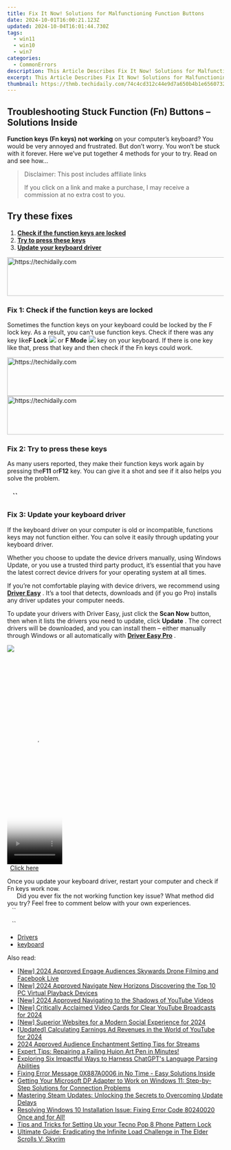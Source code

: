 ```yaml
---
title: Fix It Now! Solutions for Malfunctioning Function Buttons
date: 2024-10-01T16:00:21.123Z
updated: 2024-10-04T16:01:44.730Z
tags:
  - win11
  - win10
  - win7
categories:
  - CommonErrors
description: This Article Describes Fix It Now! Solutions for Malfunctioning Function Buttons
excerpt: This Article Describes Fix It Now! Solutions for Malfunctioning Function Buttons
thumbnail: https://thmb.techidaily.com/74c4cd312c44e9d7a650b4b1e65607327faaab90ddae10542e8aa119bd17d4c0.jpg
---
```


## Troubleshooting Stuck Function (Fn) Buttons – Solutions Inside

**Function keys (Fn keys) not working** on your computer’s keyboard? You would be very annoyed and frustrated. But don’t worry. You won’t be stuck with it forever. Here we’ve put together 4 methods for your to try. Read on and see how…

>  Disclaimer: This post includes affiliate links
>
>  If you click on a link and make a purchase, I may receive a commission at no extra cost to you.
>

## Try these fixes

1. **[Check if the function keys are locked](#f1)**
2. **[Try to press these keys](#f2)**
3. **[Update your keyboard driver](#f3)**

<!-- affiliate ads begin -->
<a href="https://aligracehair.sjv.io/c/5597632/2027195/19272" target="_top" id="2027195">
  <img src="//a.impactradius-go.com/display-ad/19272-2027195" border="0" alt="https://techidaily.com" width="728" height="90"/>
</a>
<img height="0" width="0" src="https://aligracehair.sjv.io/i/5597632/2027195/19272" style="position:absolute;visibility:hidden;" border="0" />
<!-- affiliate ads end -->

### Fix 1: Check if the function keys are locked

 Sometimes the function keys on your keyboard could be locked by the F lock key. As a result, you can’t use function keys. Check if there was any key like**F Lock** ![](https://images.drivereasy.com/wp-content/uploads/2017/04/1-2.png) or **F Mode** ![](https://images.drivereasy.com/wp-content/uploads/2017/04/2-2.png) key on your keyboard. If there is one key like that, press that key and then check if the Fn keys could work.

<!-- affiliate ads begin -->
<a href="https://ephamedtechinc.pxf.io/c/5597632/2137229/26400" target="_top" id="2137229">
  <img src="//a.impactradius-go.com/display-ad/26400-2137229" border="0" alt="https://techidaily.com" width="728" height="90"/>
</a>
<img height="0" width="0" src="https://ephamedtechinc.pxf.io/i/5597632/2137229/26400" style="position:absolute;visibility:hidden;" border="0" />
<!-- affiliate ads end -->

<!-- affiliate ads begin -->
<a href="https://appsumo.8odi.net/c/5597632/2151855/7443" target="_top" id="2151855">
  <img src="//a.impactradius-go.com/display-ad/7443-2151855" border="0" alt="https://techidaily.com" width="728" height="90"/>
</a>
<img height="0" width="0" src="https://appsumo.8odi.net/i/5597632/2151855/7443" style="position:absolute;visibility:hidden;" border="0" />
<!-- affiliate ads end -->

### Fix 2: Try to press these keys

 As many users reported, they make their function keys work again by pressing the**F11** or**F12** key. You can give it a shot and see if it also helps you solve the problem.

### ```` ```` ``

### Fix 3: Update your keyboard driver

 If the keyboard driver on your computer is old or incompatible, functions keys may not function either. You can solve it easily through updating your keyboard driver.

 Whether you choose to update the device drivers manually, using Windows Update, or you use a trusted third party product, it’s essential that you have the latest correct device drivers for your operating system at all times.

 If you’re not comfortable playing with device drivers, we recommend using **[Driver Easy](https://tools.techidaily.com/drivereasy/download/)**  . It’s a tool that detects, downloads and (if you go Pro) installs any driver updates your computer needs.

To update your drivers with Driver Easy, just click the **Scan Now**  button, then when it lists the drivers you need to update, click **Update**  . The correct drivers will be downloaded, and you can install them – either manually through Windows or all automatically with **[Driver Easy Pro](https://tools.techidaily.com/drivereasy/download/)** .

![](https://images.drivereasy.com/wp-content/uploads/2017/04/3-3.png)

<!-- affiliate ads begin -->
<span id="1977023">
					<video width="128" height="480" style="cursor:pointer"
           poster="//a.impactradius-go.com/display-clicktoplayimage/1977023.png"
           onclick="if(!this.playClicked){this.play();this.setAttribute('controls',true);this.playClicked=true;}">
	   <source src="//a.impactradius-go.com/display-ad/22993-1977023">
	   <img src="//a.impactradius-go.com/display-clicktoplayimage/1977023.png" style="border: none; height: 100%; width: 100%; object-fit: contain">
	</video>
	<div style="width:80px;text-align:center"><a href="javascript:window.open(decodeURIComponent('https%3A%2F%2Fhomestyler.sjv.io%2Fc%2F5597632%2F1977023%2F22993'), '_blank');void(0);">Click here</a></div>
</span>
<img height="0" width="0" src="https://imp.pxf.io/i/5597632/1977023/22993" style="position:absolute;visibility:hidden;" border="0" />
<!-- affiliate ads end -->

 Once you update your keyboard driver, restart your computer and check if Fn keys work now.  
``
`` ```` ````
 Did you ever fix the not working function key issue? What method did you try? Feel free to comment below with your own experiences.  
```` ```` ``

```` ```` ``

* [Drivers](https://tools.techidaily.com/drivereasy/download/)
* [keyboard](https://bellelily.pxf.io/m5azgm)

<ins class="adsbygoogle"
     style="display:block"
     data-ad-format="autorelaxed"
     data-ad-client="ca-pub-7571918770474297"
     data-ad-slot="1223367746"></ins>

<ins class="adsbygoogle"
     style="display:block"
     data-ad-client="ca-pub-7571918770474297"
     data-ad-slot="8358498916"
     data-ad-format="auto"
     data-full-width-responsive="true"></ins>

<span class="atpl-alsoreadstyle">Also read:</span>
<div><ul>
<li><a href="https://facebook-videos.techidaily.com/new-2024-approved-engage-audiences-skywards-drone-filming-and-facebook-live/"><u>[New] 2024 Approved Engage Audiences Skywards Drone Filming and Facebook Live</u></a></li>
<li><a href="https://fox-cloud.techidaily.com/new-2024-approved-navigate-new-horizons-discovering-the-top-10-pc-virtual-playback-devices/"><u>[New] 2024 Approved Navigate New Horizons Discovering the Top 10 PC Virtual Playback Devices</u></a></li>
<li><a href="https://youtube-webster.techidaily.com/024-approved-navigating-to-the-shadows-of-youtube-videos/"><u>[New] 2024 Approved Navigating to the Shadows of YouTube Videos</u></a></li>
<li><a href="https://facebook-video-share.techidaily.com/new-critically-acclaimed-video-cards-for-clear-youtube-broadcasts-for-2024/"><u>[New] Critically Acclaimed Video Cards for Clear YouTube Broadcasts for 2024</u></a></li>
<li><a href="https://twitter-videos.techidaily.com/new-superior-websites-for-a-modern-social-experience-for-2024/"><u>[New] Superior Websites for a Modern Social Experience for 2024</u></a></li>
<li><a href="https://youtube-sure.techidaily.com/ed-calculating-earnings-ad-revenues-in-the-world-of-youtube-for-2024/"><u>[Updated] Calculating Earnings Ad Revenues in the World of YouTube for 2024</u></a></li>
<li><a href="https://extra-tips.techidaily.com/2024-approved-audience-enchantment-setting-tips-for-streams/"><u>2024 Approved Audience Enchantment Setting Tips for Streams</u></a></li>
<li><a href="https://win-howtos.techidaily.com/expert-tips-repairing-a-failing-huion-art-pen-in-minutes/"><u>Expert Tips: Repairing a Failing Huion Art Pen in Minutes!</u></a></li>
<li><a href="https://tech-haven.techidaily.com/exploring-six-impactful-ways-to-harness-chatgpts-language-parsing-abilities/"><u>Exploring Six Impactful Ways to Harness ChatGPT's Language Parsing Abilities</u></a></li>
<li><a href="https://win-howtos.techidaily.com/fixing-error-message-0x887a0006-in-no-time-easy-solutions-inside/"><u>Fixing Error Message 0X887A0006 in No Time - Easy Solutions Inside</u></a></li>
<li><a href="https://win-howtos.techidaily.com/getting-your-microsoft-dp-adapter-to-work-on-windows-11-step-by-step-solutions-for-connection-problems/"><u>Getting Your Microsoft DP Adapter to Work on Windows 11: Step-by-Step Solutions for Connection Problems</u></a></li>
<li><a href="https://win-howtos.techidaily.com/mastering-steam-updates-unlocking-the-secrets-to-overcoming-update-delays/"><u>Mastering Steam Updates: Unlocking the Secrets to Overcoming Update Delays</u></a></li>
<li><a href="https://win-howtos.techidaily.com/1723208649201-resolving-windows-10-installation-issue-fixing-error-code-80240020-once-and-for-all/"><u>Resolving Windows 10 Installation Issue: Fixing Error Code 80240020 Once and for All!</u></a></li>
<li><a href="https://unlock-android.techidaily.com/tips-and-tricks-for-setting-up-your-tecno-pop-8-phone-pattern-lock-by-drfone-android/"><u>Tips and Tricks for Setting Up your Tecno Pop 8 Phone Pattern Lock</u></a></li>
<li><a href="https://win-howtos.techidaily.com/ultimate-guide-eradicating-the-infinite-load-challenge-in-the-elder-scrolls-v-skyrim/"><u>Ultimate Guide: Eradicating the Infinite Load Challenge in The Elder Scrolls V: Skyrim</u></a></li>
</ul></div>

